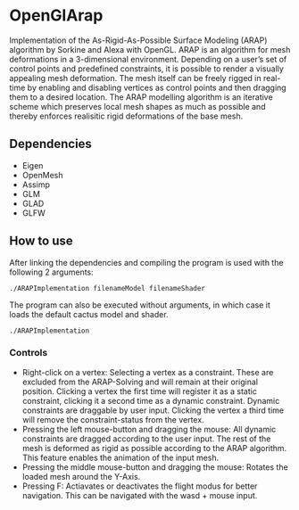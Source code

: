 # OpenGlArap
Implementation of the As-Rigid-As-Possible Surface Modeling (ARAP) algorithm by Sorkine and Alexa with OpenGL.
ARAP is an algorithm for mesh deformations in a 3-dimensional environment.
Depending on a user’s set of control points and predefined constraints, it is possible to render a visually appealing mesh deformation.
The mesh itself can be freely rigged in real-time by enabling and disabling vertices as control points and then dragging them to a desired location.
The ARAP modelling algorithm is an iterative scheme which preserves local mesh shapes as much as possible and thereby enforces realisitic rigid deformations of the base mesh.

## Dependencies
- Eigen
- OpenMesh
- Assimp
- GLM
- GLAD
- GLFW

## How to use
After linking the dependencies and compiling the program is used with the following 2 arguments:

`./ARAPImplementation filenameModel filenameShader`

The program can also be executed without arguments, in which case it loads the default cactus model and shader.

`./ARAPImplementation`

### Controls
- Right-click on a vertex: Selecting a vertex as a constraint. These are excluded from the ARAP-Solving and will remain at their original position. Clicking a vertex the first time will register it as a static constraint, clicking it a second time as a dynamic constraint. Dynamic constraints are draggable by user input. Clicking the vertex a third time will remove the constraint-status from the vertex.
- Pressing the left mouse-button and dragging the mouse: All dynamic constraints are dragged according to the user input. The rest of the mesh is deformed as rigid as possible according to the ARAP algorithm. This feature enables the animation of the input mesh.
- Pressing the middle mouse-button and dragging the mouse: Rotates the loaded mesh around the Y-Axis.
- Pressing F: Actiavates or deactivates the flight modus for better navigation. This can be navigated with the wasd + mouse input.
